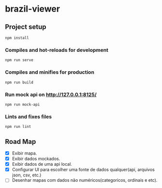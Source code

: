 # brazil-viewer

## Project setup
```
npm install
```

### Compiles and hot-reloads for development
```
npm run serve
```

### Compiles and minifies for production
```
npm run build
```

### Run mock api on http://127.0.0.1:8125/
```
npm run mock-api
```

### Lints and fixes files
```
npm run lint
```

## Road Map


- [x] Exibir mapa. 
- [x] Exibir dados mockados. 
- [x] Exibir dados de uma api local. 
- [x] Configurar UI para escolher uma fonte de dados qualquer(api, arquivos json, csv, etc.)
- [ ] Desenhar mapas com dados não numéricos(categoricos, ordinais e etc).
